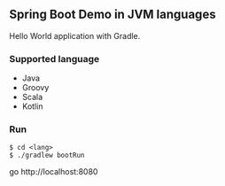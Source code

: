 ## Spring Boot Demo in JVM languages

Hello World application with Gradle.

### Supported language

* Java
* Groovy
* Scala
* Kotlin

### Run

    $ cd <lang>
    $ ./gradlew bootRun
    
go http://localhost:8080